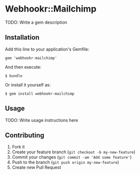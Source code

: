 # Webhookr::Mailchimp

TODO: Write a gem description

## Installation

Add this line to your application's Gemfile:

    gem 'webhookr-mailchimp'

And then execute:

    $ bundle

Or install it yourself as:

    $ gem install webhookr-mailchimp

## Usage

TODO: Write usage instructions here

## Contributing

1. Fork it
2. Create your feature branch (`git checkout -b my-new-feature`)
3. Commit your changes (`git commit -am 'Add some feature'`)
4. Push to the branch (`git push origin my-new-feature`)
5. Create new Pull Request
